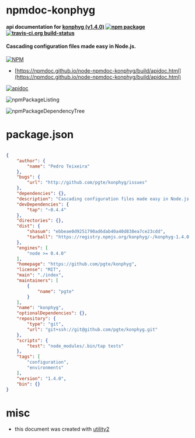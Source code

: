 # npmdoc-konphyg

#### api documentation for  [konphyg (v1.4.0)](https://github.com/pgte/konphyg)  [![npm package](https://img.shields.io/npm/v/npmdoc-konphyg.svg?style=flat-square)](https://www.npmjs.org/package/npmdoc-konphyg) [![travis-ci.org build-status](https://api.travis-ci.org/npmdoc/node-npmdoc-konphyg.svg)](https://travis-ci.org/npmdoc/node-npmdoc-konphyg)

#### Cascading configuration files made easy in Node.js.

[![NPM](https://nodei.co/npm/konphyg.png?downloads=true&downloadRank=true&stars=true)](https://www.npmjs.com/package/konphyg)

- [https://npmdoc.github.io/node-npmdoc-konphyg/build/apidoc.html](https://npmdoc.github.io/node-npmdoc-konphyg/build/apidoc.html)

[![apidoc](https://npmdoc.github.io/node-npmdoc-konphyg/build/screenCapture.buildCi.browser.%252Ftmp%252Fbuild%252Fapidoc.html.png)](https://npmdoc.github.io/node-npmdoc-konphyg/build/apidoc.html)

![npmPackageListing](https://npmdoc.github.io/node-npmdoc-konphyg/build/screenCapture.npmPackageListing.svg)

![npmPackageDependencyTree](https://npmdoc.github.io/node-npmdoc-konphyg/build/screenCapture.npmPackageDependencyTree.svg)



# package.json

```json

{
    "author": {
        "name": "Pedro Teixeira"
    },
    "bugs": {
        "url": "http://github.com/pgte/konphyg/issues"
    },
    "dependencies": {},
    "description": "Cascading configuration files made easy in Node.js.",
    "devDependencies": {
        "tap": "~0.4.4"
    },
    "directories": {},
    "dist": {
        "shasum": "ebbeae0d9251790ad6dab40a40d838ea7ce23cdd",
        "tarball": "https://registry.npmjs.org/konphyg/-/konphyg-1.4.0.tgz"
    },
    "engines": [
        "node >= 0.4.0"
    ],
    "homepage": "https://github.com/pgte/konphyg",
    "license": "MIT",
    "main": "./index",
    "maintainers": [
        {
            "name": "pgte"
        }
    ],
    "name": "konphyg",
    "optionalDependencies": {},
    "repository": {
        "type": "git",
        "url": "git+ssh://git@github.com/pgte/konphyg.git"
    },
    "scripts": {
        "test": "node_modules/.bin/tap tests"
    },
    "tags": [
        "configuration",
        "environments"
    ],
    "version": "1.4.0",
    "bin": {}
}
```



# misc
- this document was created with [utility2](https://github.com/kaizhu256/node-utility2)
